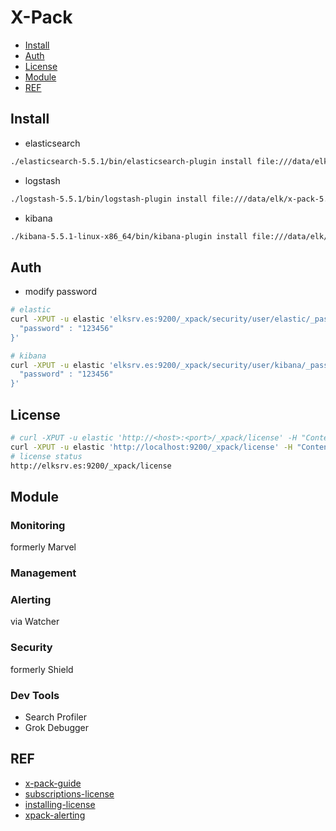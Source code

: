# X-Pack

- [Install](#install)
- [Auth](#auth)
- [License](#license)
- [Module](#module)
- [REF](#ref)

## Install

- elasticsearch

```bash
./elasticsearch-5.5.1/bin/elasticsearch-plugin install file:///data/elk/x-pack-5.5.1.zip 
```

- logstash
```bash
./logstash-5.5.1/bin/logstash-plugin install file:///data/elk/x-pack-5.5.1.zip
```

- kibana

```bash
./kibana-5.5.1-linux-x86_64/bin/kibana-plugin install file:///data/elk/x-pack-5.5.1.zip
```



## Auth

- modify password
```bash
# elastic
curl -XPUT -u elastic 'elksrv.es:9200/_xpack/security/user/elastic/_password' -d '{
  "password" : "123456"
}'

# kibana
curl -XPUT -u elastic 'elksrv.es:9200/_xpack/security/user/kibana/_password' -d '{
  "password" : "123456"
}'
```

## License

```bash
# curl -XPUT -u elastic 'http://<host>:<port>/_xpack/license' -H "Content-Type: application/json" -d @license.json
curl -XPUT -u elastic 'http://localhost:9200/_xpack/license' -H "Content-Type: application/json" -d @license.json
# license status
http://elksrv.es:9200/_xpack/license
```

## Module

### Monitoring

formerly Marvel

### Management


### Alerting

via Watcher

### Security

formerly Shield

### Dev Tools

- Search Profiler
- Grok Debugger


## REF

- [x-pack-guide](https://www.elastic.co/guide/en/x-pack/5.5/index.html)
- [subscriptions-license](https://www.elastic.co/subscriptions)
- [installing-license](https://www.elastic.co/guide/en/x-pack/current/installing-license.html)
- [xpack-alerting](https://www.elastic.co/guide/en/x-pack/current/xpack-alerting.html#xpack-alerting)